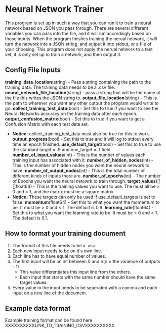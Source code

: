# Neural Network Trainer
This program is set up in such a way that you can run it to train a neural network based on JSON you pass through. There are several different variables you can pass into the file, and it will run accordingly based on those inputs. When the program finishes training the nerual network, it will turn the network into a JSON string, and output it into stdout, or a file of your choosing. This program does not apply the nerual network to a test set, it is only set up to train a network, and then output it. 

## Config File Inputs
**training\_data\_location**(string) - Pass a string containing the path to the training data. The training data needs to be a .csv file.
**neural\_network\_file\_location**(string) - pass a string that will be the name of the file this writes the JSON string to.
**output\_file\_location**(string) - This is the path to wherever you want any other output the program would write to go.
**collect\_training\_test\_data**(bool) - Set this to true if you want to see the Neural Networks accuracy on the training data after each epoch.
**output\_confusion\_matrix**(bool) - Set this to true if you want to get a Confusion Matrix with each test data set. 
* **Notice:** collect\_training\_test\_data must also be true for this to work.
**output\_progress**(bool) - Set this to true and it will log to stdout every time an epoch finished.
**use\_default\_target**(bool) - Set this to true to use the standard target = .9 and non\_target = .1 field.
**number\_of\_input\_values**(int) - This is the number of values each training input has associated with it. 
**number\_of\_hidden\_nodes**(int) - This is the number of hidden nodes you want the neural network to have.
**number\_of\_output\_nodes**(int) - This is the total number of different kinds of inputs there are.
**number\_of\_epochs**(int) - The number of Epochs you want the neural netowrk to train through.
**target\_values**([][]float64) - This is the training values you want to use. The must all be > 0 and < 1, and the matrix must be a square matrix. 
* **Notice:** These targets can only be used if use\_default\_targets is set to false.
**momentum**(float64) - Set this to what you want the momentum to be. It must be > 0 and < 1. The default is 0.9.
**learning\_rate**(float64) - Set this to what you want the learning rate to be. It must be > 0 and < 1. The default is 0.1.



## How to format your training document
1. The format of this file needs to be a .csv. 
2. Each new input needs to be on it's own line. 
3. Each line has to have equal number of values. 
4. The first input will be an int between 0 and n(n = the varience of outputs - 1)
   * This value differentiates this input line from the others. 
   * Each input that starts with the same number should have the same target values. 
5. Every value in the input needs to be seperated with a comma and each input on a new line of the document. 

## Example data format
Example training format can be found here XXXXXXXXXXLINK\_TO\_TRAINING\_CSVXXXXXXXXXX.
